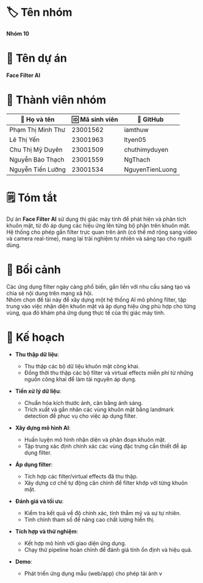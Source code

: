 # 🏷️ Tên nhóm
**Nhóm 10**

# 📝 Tên dự án
**Face Filter AI**

# 👥 Thành viên nhóm
| 👤 Họ và tên       | 🆔 Mã sinh viên | 🐙 GitHub         |
|--------------------|----------------|------------------|
| Phạm Thị Minh Thư | 23001562       | iamthuw          |
| Lê Thị Yến        | 23001963       | ltyen05          |
| Chu Thị Mỹ Duyên  | 23001509       | chuthimyduyen    |
| Nguyễn Bảo Thạch  | 23001559       | NgThach          |
| Nguyễn Tiến Lưỡng | 23001534       | NguyenTienLuong  |

# 🗒️ Tóm tắt
Dự án **Face Filter AI** sử dụng thị giác máy tính để phát hiện và phân tích khuôn mặt, từ đó áp dụng các hiệu ứng lên từng bộ phận trên khuôn mặt.  
Hệ thống cho phép gắn filter trực quan trên ảnh (có thể mở rộng sang video và camera real-time), mang lại trải nghiệm tự nhiên và sáng tạo cho người dùng. 

# 🎯 Bối cảnh
Các ứng dụng filter ngày càng phổ biến, gắn liền với nhu cầu sáng tạo và chia sẻ nội dung trên mạng xã hội.  
Nhóm chọn đề tài này để xây dựng một hệ thống AI mô phỏng filter, tập trung vào việc nhận diện khuôn mặt và áp dụng hiệu ứng phù hợp cho từng vùng, qua đó khám phá ứng dụng thực tế của thị giác máy tính.

# 🚀 Kế hoạch
- **Thu thập dữ liệu**: 
  - Thu thập các bộ dữ liệu khuôn mặt công khai.  
  - Đồng thời thu thập các bộ filter và virtual effects miễn phí từ những nguồn công khai để làm tài nguyên áp dụng.  

- **Tiền xử lý dữ liệu**: 
  - Chuẩn hóa kích thước ảnh, cân bằng ánh sáng.  
  - Trích xuất và gắn nhãn các vùng khuôn mặt bằng landmark detection để phục vụ cho việc áp dụng filter.  

- **Xây dựng mô hình AI**: 
  - Huấn luyện mô hình nhận diện và phân đoạn khuôn mặt.  
  - Tập trung xác định chính xác các vùng đặc trưng cần thiết để áp dụng filter.  

- **Áp dụng filter**: 
  - Tích hợp các filter/virtual effects đã thu thập.  
  - Xây dựng cơ chế tự động căn chỉnh để filter khớp với từng khuôn mặt.  

- **Đánh giá và tối ưu**: 
  - Kiểm tra kết quả về độ chính xác, tính thẩm mỹ và sự tự nhiên.  
  - Tinh chỉnh tham số để nâng cao chất lượng hiển thị.  

- **Tích hợp và thử nghiệm**: 
  - Kết hợp mô hình với giao diện ứng dụng.  
  - Chạy thử pipeline hoàn chỉnh để đánh giá tính ổn định và hiệu quả.  

- **Demo**: 
  - Phát triển ứng dụng mẫu (web/app) cho phép tải ảnh v
